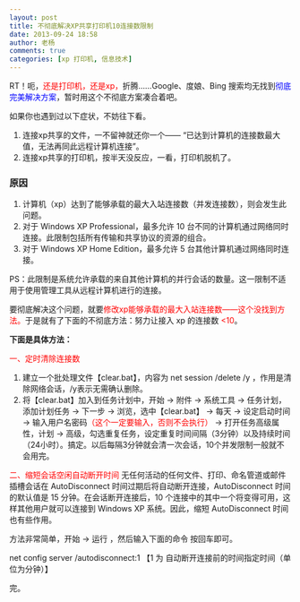 ```yaml
---
layout: post
title: 不彻底解决XP共享打印机10连接数限制
date: 2013-09-24 18:58
author: 老杨
comments: true
categories: [xp 打印机, 信息技术]
---
```

RT！呃，<span style="color: #ff0000;">还是打印机，还是xp，</span>折腾……Google、度娘、Bing 搜索均无找到<span style="color: #0000ff;">彻底完美解决方案</span>，暂时用这个不彻底方案凑合着吧。

如果你也遇到过以下症状，不妨往下看。
<ol>
	<li>连接xp共享的文件，一不留神就还你一个—— “已达到计算机的连接数最大值，无法再同此远程计算机连接”。</li>
	<li>连接xp共享的打印机，按半天没反应，一看，打印机脱机了。</li>
</ol>

<!--more-->

<h3>原因</h3>

<ol>
	<li>计算机（xp）达到了能够承载的最大入站连接数（并发连接数），则会发生此问题。</li>
	<li>对于 Windows XP Professional，最多允许 10 台不同的计算机通过网络同时连接。此限制包括所有传输和共享协议的资源的组合。</li>
	<li>对于 Windows XP Home Edition，最多允许 5 台其他计算机通过网络同时连接。</li>
</ol>

PS：此限制是系统允许承载的来自其他计算机的并行会话的数量。这一限制不适用于使用管理工具从远程计算机进行的连接。

要彻底解决这个问题，就要<span style="color: #ff0000;">修改xp能够承载的最大入站连接数——这个没找到方法。</span>于是就有了下面的不彻底方法：努力让接入 xp 的连接数 <span style="color: #ff0000;"><10</span>。

<strong>下面是具体方法：</strong>

<span style="color: #ff0000;">一、定时清除连接数</span>
<ol>
	<li>建立一个批处理文件【clear.bat】，内容为 net session /delete /y ，作用是清除网络会话，/y表示无需确认删除。</li>
	<li>将【clear.bat】加入到任务计划中，开始 → 附件 → 系统工具 → 任务计划，添加计划任务 → 下一步 → 浏览，选中【clear.bat】 → 每天 → 设定启动时间 → 输入用户名密码<span style="color: #ff0000;">（这个一定要输入，否则不会执行）</span> → 打开任务高级属性，计划 → 高级，勾选重复任务，设定重复时间间隔（3分钟）以及持续时间（24小时）。搞定。以后每隔3分钟就会清一次会话，10个并发限制一般就不会用完。</li>
</ol>

<span style="color: #ff0000;">二、缩短会话空闲自动断开时间</span>
无任何活动的任何文件、打印、命名管道或邮件插槽会话在 AutoDisconnect 时间过期后将自动断开连接，AutoDisconnect 时间的默认值是 15 分钟。在会话断开连接后，10 个连接中的其中一个将变得可用，这样其他用户就可以连接到 Windows XP 系统。因此，缩短 AutoDisconnect 时间也有些作用。

方法非常简单，开始 → 运行 ，然后输入下面的命令 按回车即可。

net config server /autodisconnect:1          【1 为 自动断开连接前的时间指定时间（单位为分钟）】

完。

